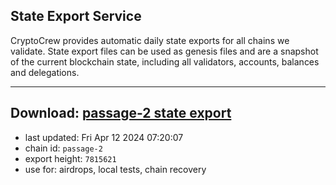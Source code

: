 ## State Export Service
CryptoCrew provides automatic daily state exports for all chains we validate. State export files can be used as genesis files and are a snapshot of the current blockchain state, including all validators, accounts, balances and delegations.

---
**Download: [passage-2 state export](https://dl-eu2.ccvalidators.com/SERVICE/passage/passage-2_export_7815621.json)**
---

- last updated: Fri Apr 12 2024 07:20:07
- chain id: `passage-2`
- export height: `7815621`
- use for: airdrops, local tests, chain recovery
